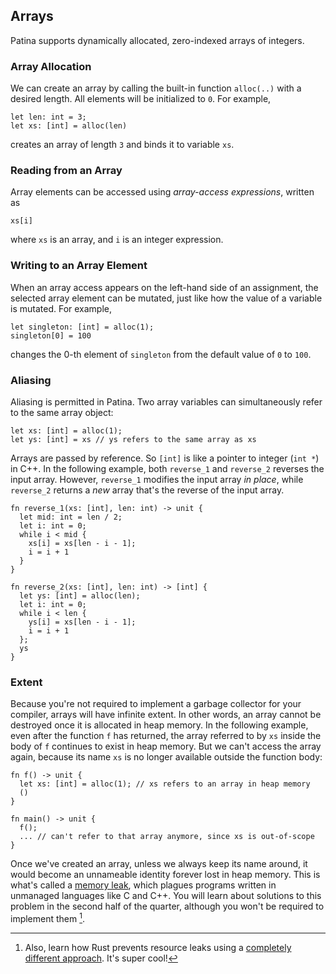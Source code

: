 ## Arrays

Patina supports dynamically allocated, zero-indexed arrays of integers.



### Array Allocation

We can create an array by calling the built-in function `alloc(..)` with a desired length. All elements will be initialized to `0`. For example,
```rust,no_run,noplayground
let len: int = 3;
let xs: [int] = alloc(len)
```
creates an array of length `3` and binds it to variable `xs`.



### Reading from an Array

Array elements can be accessed using _array-access expressions_, written as
```rust,no_run,noplayground
xs[i]
```
where `xs` is an array, and `i` is an integer expression.



### Writing to an Array Element

When an array access appears on the left-hand side of an assignment, the selected array element can be mutated, just like how the value of a variable is mutated. For example,
```rust,no_run,noplayground
let singleton: [int] = alloc(1);
singleton[0] = 100
```
changes the 0-th element of `singleton` from the default value of `0` to `100`.



### Aliasing

Aliasing is permitted in Patina. Two array variables can simultaneously refer to the same array object:
```rust,no_run,noplayground
let xs: [int] = alloc(1);
let ys: [int] = xs // ys refers to the same array as xs
```

Arrays are passed by reference. So `[int]` is like a pointer to integer (`int *`) in C++. In the following example, both `reverse_1` and `reverse_2` reverses the input array. However, `reverse_1` modifies the input array _in place_, while `reverse_2` returns a _new_ array that's the reverse of the input array.
```rust,no_run,noplayground
fn reverse_1(xs: [int], len: int) -> unit {
  let mid: int = len / 2;
  let i: int = 0;
  while i < mid {
    xs[i] = xs[len - i - 1];
    i = i + 1
  }
}

fn reverse_2(xs: [int], len: int) -> [int] {
  let ys: [int] = alloc(len);
  let i: int = 0;
  while i < len {
    ys[i] = xs[len - i - 1];
    i = i + 1
  };
  ys
}
```



### Extent

Because you're not required to implement a garbage collector for your compiler, arrays will have infinite extent. In other words, an array cannot be destroyed once it is allocated in heap memory. In the following example, even after the function `f` has returned, the array referred to by `xs` inside the body of `f` continues to exist in heap memory. But we can't access the array again, because its name `xs` is no longer available outside the function body:
```rust,no_run,noplayground
fn f() -> unit {
  let xs: [int] = alloc(1); // xs refers to an array in heap memory
  ()
}

fn main() -> unit {
  f();
  ... // can't refer to that array anymore, since xs is out-of-scope
}
```
Once we've created an array, unless we always keep its name around, it would become an unnameable identity forever lost in heap memory. This is what's called a [memory leak](https://en.wikipedia.org/wiki/Memory_leak), which plagues programs written in unmanaged languages like C and C++. You will learn about solutions to this problem in the second half of the quarter, although you won't be required to implement them [^1].

[^1]: Also, learn how Rust prevents resource leaks using a [completely different approach](https://doc.rust-lang.org/book/ch04-00-understanding-ownership.html). It's super cool!